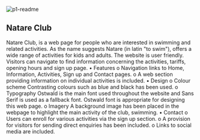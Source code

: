 ![p1-readme](https://user-images.githubusercontent.com/97182442/157473539-8d4e8b36-6d66-45ab-b1e7-6065cb1d6085.png)
## Natare Club 
Natare Club, is a web page for people who are interested in swimming and related activities. As the name suggests Natare (in latin "to swim"), offers a wide range of activities for kids and adults. The website is user friendly. Visitors can navigate to find information concerning the activities, tariffs, opening hours and sign up page. 
•	Features
o	Navigation links to Home, Information, Activities, Sign up and Contact pages.
o	A web section providing information on individual activities is included.
•	Design
o	Colour scheme
Contrasting colours such as blue and black has been used.
o	Typography
Ostwald is the main font used throughout the website and Sans Serif is used as a fallback font. Ostwald font is appropriate for designing this web page.
o	Imagery
A background image has been placed in the webpage to highlight the main activity of the club, swimming.
•	Contact
o	Users can enroll for various activities via the sign up section.
o	A provision for visitors for sending direct enquiries has been included.
o	Links to social media are included.




